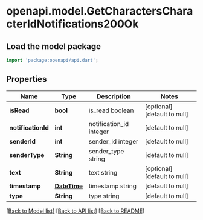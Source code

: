 # openapi.model.GetCharactersCharacterIdNotifications200Ok

## Load the model package
```dart
import 'package:openapi/api.dart';
```

## Properties
Name | Type | Description | Notes
------------ | ------------- | ------------- | -------------
**isRead** | **bool** | is_read boolean | [optional] [default to null]
**notificationId** | **int** | notification_id integer | [default to null]
**senderId** | **int** | sender_id integer | [default to null]
**senderType** | **String** | sender_type string | [default to null]
**text** | **String** | text string | [optional] [default to null]
**timestamp** | [**DateTime**](DateTime.md) | timestamp string | [default to null]
**type** | **String** | type string | [default to null]

[[Back to Model list]](../README.md#documentation-for-models) [[Back to API list]](../README.md#documentation-for-api-endpoints) [[Back to README]](../README.md)


